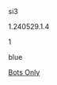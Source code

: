 si3

1.240529.1.4

1

blue

[Bots Only](https://www.lakeshorelearning.com/assets/html/do_not_visit.html)